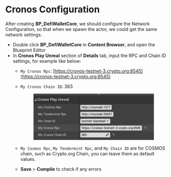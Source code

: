 # Cronos Configuration

After creating **BP\_DefiWalletCore**, we should configure the Network Configuration, so that when we spawn the actor, we could get the same network settings.

* Double click **BP\_DefiWalletCore** in **Content Browser**, and open the Blueprint Editor
* In **Cronos Play Unreal** section of **Details** tab, input the RPC and Chain ID settings, for example like below:
  * `My Cronos Rpc`: [https://cronos-testnet-3.crypto.org:8545](https://cronos-testnet-3.crypto.org:8545)
  *   `My Cronos Chain ID`: 383



      <figure><img src="../../../.gitbook/assets/image (12) (1).png" alt=""><figcaption></figcaption></figure>
  * `My Cosmos Rpc`, `My Tendermint Rpc`, and `My Chain ID` are for COSMOS chain, such as Crypto.org Chain, you can leave them as default values.
  * **Save** > **Compile** to check if any errors
